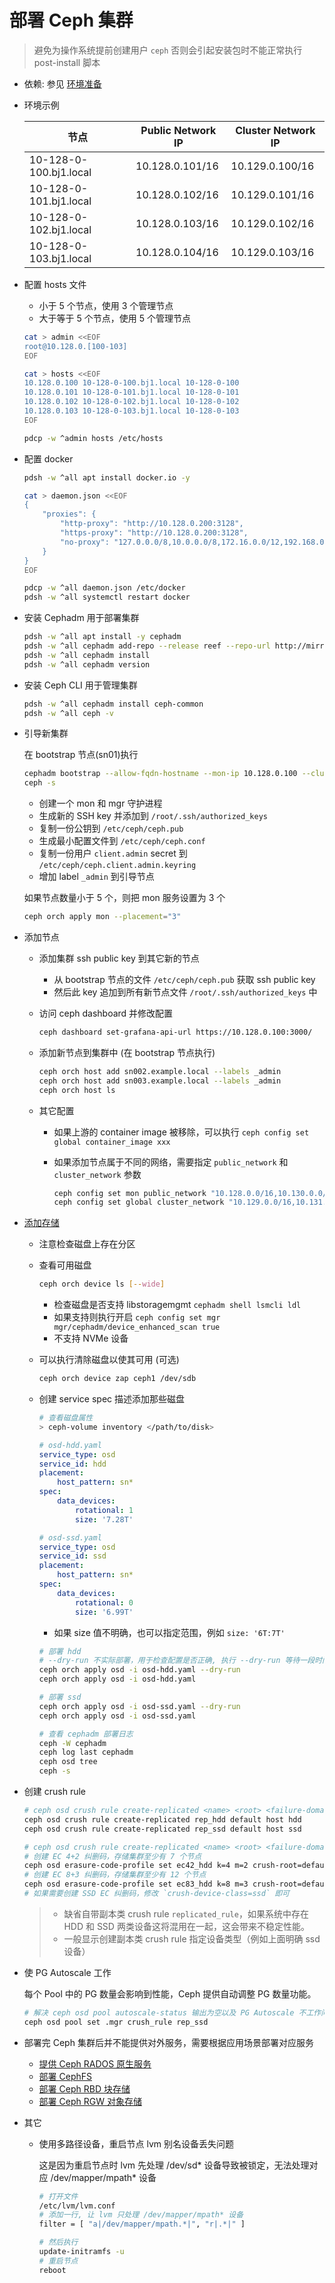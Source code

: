 # 部署 Ceph 集群

> 避免为操作系统提前创建用户 `ceph` 否则会引起安装包时不能正常执行 post-install 脚本

* 依赖: 参见 [环境准备](../docs/0-prepare.md)

* 环境示例 

    | 节点 | Public Network IP | Cluster Network IP |
    | --- | --- | --- |
    | 10-128-0-100.bj1.local | 10.128.0.101/16 | 10.129.0.100/16 |
    | 10-128-0-101.bj1.local | 10.128.0.102/16 | 10.129.0.101/16 |
    | 10-128-0-102.bj1.local | 10.128.0.103/16 | 10.129.0.102/16 |
    | 10-128-0-103.bj1.local | 10.128.0.104/16 | 10.129.0.103/16 |

* 配置 hosts 文件

    * 小于 5 个节点，使用 3 个管理节点
    * 大于等于 5 个节点，使用 5 个管理节点

    ```bash
    cat > admin <<EOF
    root@10.128.0.[100-103]
    EOF

    cat > hosts <<EOF
    10.128.0.100 10-128-0-100.bj1.local 10-128-0-100
    10.128.0.101 10-128-0-101.bj1.local 10-128-0-101
    10.128.0.102 10-128-0-102.bj1.local 10-128-0-102
    10.128.0.103 10-128-0-103.bj1.local 10-128-0-103
    EOF

    pdcp -w ^admin hosts /etc/hosts
    ```

* 配置 docker

    ```bash
    pdsh -w ^all apt install docker.io -y

    cat > daemon.json <<EOF
    {
        "proxies": {
            "http-proxy": "http://10.128.0.200:3128",
            "https-proxy": "http://10.128.0.200:3128",
            "no-proxy": "127.0.0.0/8,10.0.0.0/8,172.16.0.0/12,192.168.0.0/16,100.64.0.0/10,localhost,.example.com"
        }
    }
    EOF

    pdcp -w ^all daemon.json /etc/docker
    pdsh -w ^all systemctl restart docker
    ```

* 安装 Cephadm 用于部署集群

    ```bash
    pdsh -w ^all apt install -y cephadm
    pdsh -w ^all cephadm add-repo --release reef --repo-url http://mirrors.ustc.edu.cn/ceph
    pdsh -w ^all cephadm install
    pdsh -w ^all cephadm version
    ```

* 安装 Ceph CLI 用于管理集群

    ```bash
    pdsh -w ^all cephadm install ceph-common 
    pdsh -w ^all ceph -v
    ```

* 引导新集群

    在 bootstrap 节点(sn01)执行

    ```bash
    cephadm bootstrap --allow-fqdn-hostname --mon-ip 10.128.0.100 --cluster-network 10.129.0.100/16 
    ceph -s
    ```

    - 创建一个 mon 和 mgr 守护进程
    - 生成新的 SSH key 并添加到 `/root/.ssh/authorized_keys`
    - 复制一份公钥到 `/etc/ceph/ceph.pub`
    - 生成最小配置文件到 `/etc/ceph/ceph.conf`
    - 复制一份用户 `client.admin` secret 到 `/etc/ceph/ceph.client.admin.keyring`
    - 增加 label `_admin` 到引导节点

    如果节点数量小于 5 个，则把 mon 服务设置为 3 个
    
    ```bash
    ceph orch apply mon --placement="3"
    ```

* 添加节点

    * 添加集群 ssh public key 到其它新的节点
        - 从 bootstrap 节点的文件 `/etc/ceph/ceph.pub` 获取 ssh public key
        - 然后此 key 追加到所有新节点文件 `/root/.ssh/authorized_keys` 中

    * 访问 ceph dashboard 并修改配置

        ```bash
        ceph dashboard set-grafana-api-url https://10.128.0.100:3000/
        ```

    * 添加新节点到集群中 (在 bootstrap 节点执行)
        
        ```bash
        ceph orch host add sn002.example.local --labels _admin
        ceph orch host add sn003.example.local --labels _admin
        ceph orch host ls
        ```
        
    * 其它配置
        - 如果上游的 container image 被移除，可以执行 `ceph config set global container_image xxx`  
        - 如果添加节点属于不同的网络，需要指定 `public_network` 和 `cluster_network` 参数

            ```bash
            ceph config set mon public_network "10.128.0.0/16,10.130.0.0/16"
            ceph config set global cluster_network "10.129.0.0/16,10.131.0.0/16"
            ```

* [添加存储](https://docs.ceph.com/en/reef/cephadm/services/osd/#cephadm-deploy-osds)

    - 注意检查磁盘上存在分区

    - 查看可用磁盘
        
        ```bash
        ceph orch device ls [--wide]
        ```
        
        - 检查磁盘是否支持 libstoragemgmt `cephadm shell lsmcli ldl`
        - 如果支持则执行开启 `ceph config set mgr mgr/cephadm/device_enhanced_scan true`
        - 不支持 NVMe 设备

    - 可以执行清除磁盘以使其可用 (可选)
        
        ```bash
        ceph orch device zap ceph1 /dev/sdb
        ```
        
    - 创建 service spec 描述添加那些磁盘
        
        ```bash
        # 查看磁盘属性
        > ceph-volume inventory </path/to/disk>
        ```
        
        ```yaml
        # osd-hdd.yaml
        service_type: osd
        service_id: hdd
        placement:
            host_pattern: sn*
        spec:
            data_devices:
                rotational: 1
                size: '7.28T'
        ```

        ```yaml
        # osd-ssd.yaml
        service_type: osd
        service_id: ssd
        placement:
            host_pattern: sn*
        spec:
            data_devices:
                rotational: 0
                size: '6.99T'
        ```

        * 如果 size 值不明确，也可以指定范围，例如 `size: '6T:7T'`
        
        ```bash
        # 部署 hdd
        # --dry-run 不实际部署，用于检查配置是否正确, 执行 --dry-run 等待一段时间后再重复执行
        ceph orch apply osd -i osd-hdd.yaml --dry-run
        ceph orch apply osd -i osd-hdd.yaml 

        # 部署 ssd
        ceph orch apply osd -i osd-ssd.yaml --dry-run
        ceph orch apply osd -i osd-ssd.yaml 

        # 查看 cephadm 部署日志
        ceph -W cephadm
        ceph log last cephadm
        ceph osd tree
        ceph -s
        ```

* 创建 crush rule
    
    ```bash
    # ceph osd crush rule create-replicated <name> <root> <failure-domain> <class>
    ceph osd crush rule create-replicated rep_hdd default host hdd
    ceph osd crush rule create-replicated rep_ssd default host ssd

    # ceph osd crush rule create-replicated <name> <root> <failure-domain> <class>
    # 创建 EC 4+2 纠删码，存储集群至少有 7 个节点
    ceph osd erasure-code-profile set ec42_hdd k=4 m=2 crush-root=default crush-failure-domain=host crush-device-class=hdd
    # 创建 EC 8+3 纠删码，存储集群至少有 12 个节点
    ceph osd erasure-code-profile set ec83_hdd k=8 m=3 crush-root=default crush-failure-domain=host crush-device-class=hdd
    # 如果需要创建 SSD EC 纠删码，修改 `crush-device-class=ssd` 即可
    ```

    > * 缺省自带副本类 crush rule `replicated_rule`，如果系统中存在 HDD 和 SSD 两类设备这将混用在一起，这会带来不稳定性能。
    > * 一般显示创建副本类 crush rule 指定设备类型（例如上面明确 ssd 设备）

* 使 PG Autoscale 工作

    每个 Pool 中的 PG 数量会影响到性能，Ceph 提供自动调整 PG 数量功能。

    ```bash
    # 解决 ceph osd pool autoscale-status 输出为空以及 PG Autoscale 不工作问题
    ceph osd pool set .mgr crush_rule rep_ssd
    ```


* 部署完 Ceph 集群后并不能提供对外服务，需要根据应用场景部署对应服务

    * [提供 Ceph RADOS 原生服务](2-ceph-rados.md)
    * [部署 CephFS](3-deploy-cephfs.md)
    * [部署 Ceph RBD 块存储](4-deploy-rbd.md)
    * [部署 Ceph RGW 对象存储](5-deploy-rgw.md)

* 其它

    * 使用多路径设备，重启节点 lvm 别名设备丢失问题

        这是因为重启节点时 lvm 先处理 /dev/sd* 设备导致被锁定，无法处理对应 /dev/mapper/mpath* 设备
        
        ```bash
        # 打开文件
        /etc/lvm/lvm.conf
        # 添加一行, 让 lvm 只处理 /dev/mapper/mpath* 设备
        filter = [ "a|/dev/mapper/mpath.*|", "r|.*|" ]
        
        # 然后执行 
        update-initramfs -u
        # 重启节点
        reboot
        ```
